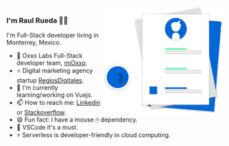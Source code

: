 <img align="right" src="https://github.com/RaulRueda/RaulRueda/blob/main/at_work.svg" alt="Raul Rueda Github" width=auto height=250px/>

### I'm Raul Rueda 👨‍💻

I'm Full-Stack developer living in Monterrey, Mexico. 

- 🏪 Oxxo Labs Full-Stack developer team, [miOxxo](https://apps.apple.com/mx/app/mi-oxxo-m%C3%A9xico/id1473147659).
- ⭐ Digital marketing agency startup [RegiosDigitales](https://regiosdigitales.com).
- 📗 I'm currently learning/working on Vuejs.
- 📫 How to reach me: [Linkedin](https://www.linkedin.com/in/raul-rueda-barajas/) or [Stackoverflow](https://stackoverflow.com/users/4616125/raul-rueda).
- 😄 Fun fact: I have a mouse 🖱 dependency.
- 💙 VSCode it's a must.
- ⚡ Serverless is developer-friendly in cloud computing.

<!--
**RaulRueda/RaulRueda** is a ✨ _special_ ✨ repository because its `README.md` (this file) appears on your GitHub profile.

Here are some ideas to get you started:

- 🔭 I’m currently working on ...
- 🌱 I’m currently learning ...
- 👯 I’m looking to collaborate on ...
- 🤔 I’m looking for help with ...
- 💬 Ask me about ...
- 📫 How to reach me: ...
- 😄 Pronouns: ...
- ⚡ Fun fact: ...
-->
